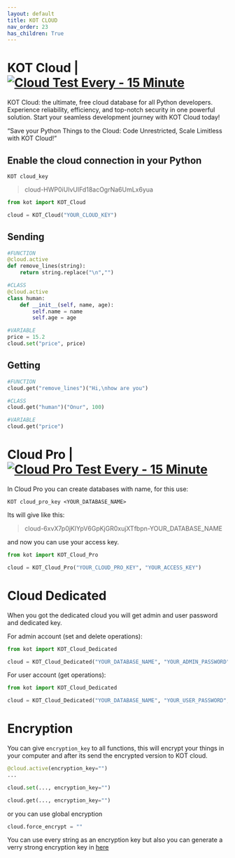 ```yaml
---
layout: default
title: KOT CLOUD
nav_order: 23
has_children: True
---
```


# KOT Cloud | [![Cloud Test Every - 15 Minute](https://github.com/KOT-database/KOT/actions/workflows/cloud_test.yml/badge.svg)](https://github.com/KOT-database/KOT/actions/workflows/cloud_test.yml)
KOT Cloud: the ultimate, free cloud database for all Python developers. Experience reliability, efficiency, and top-notch security in one powerful solution. Start your seamless development journey with KOT Cloud today!

“Save your Python Things to the Cloud: Code Unrestricted, Scale Limitless with KOT Cloud!”



## Enable the cloud connection in your Python
```console
KOT cloud_key
```

> cloud-HWP0iUIvUlFd18acOgrNa6UmLx6yua

```python
from kot import KOT_Cloud

cloud = KOT_Cloud("YOUR_CLOUD_KEY")
```

## Sending


```python
#FUNCTION
@cloud.active
def remove_lines(string):
    return string.replace("\n","")

#CLASS
@cloud.active
class human:
    def __init__(self, name, age):
        self.name = name
        self.age = age

#VARIABLE
price = 15.2
cloud.set("price", price)
```


## Getting

```python
#FUNCTION
cloud.get("remove_lines")("Hi,\nhow are you")

#CLASS
cloud.get("human")("Onur", 100)

#VARIABLE
cloud.get("price")
```





# Cloud Pro | [![Cloud Pro Test Every - 15 Minute](https://github.com/KOT-database/KOT/actions/workflows/cloud_pro_test.yml/badge.svg)](https://github.com/KOT-database/KOT/actions/workflows/cloud_pro_test.yml)
In Cloud Pro you can create databases with name, for this use:

```console
KOT cloud_pro_key <YOUR_DATABASE_NAME>
```

Its will give like this:

> cloud-6xvX7p0jKlYpV6GpKjGR0xujXTfbpn-YOUR_DATABASE_NAME

and now you can use your access key.

```python
from kot import KOT_Cloud_Pro

cloud = KOT_Cloud_Pro("YOUR_CLOUD_PRO_KEY", "YOUR_ACCESS_KEY")
```


# Cloud Dedicated
When you got the dedicated cloud you will get admin and user password and dedicated key.

For admin account (set and delete operations):
```python
from kot import KOT_Cloud_Dedicated

cloud = KOT_Cloud_Dedicated("YOUR_DATABASE_NAME", "YOUR_ADMIN_PASSWORD", "YOUR_DEDICATED_KEY")
```

For user account (get operations):
```python
from kot import KOT_Cloud_Dedicated

cloud = KOT_Cloud_Dedicated("YOUR_DATABASE_NAME", "YOUR_USER_PASSWORD", "YOUR_DEDICATED_KEY")
```


# Encryption
You can give `encryption_key` to all functions, this will encrypt your things in your computer and after its send the encrypted version to KOT cloud.

```python
@cloud.active(encryption_key="")
...

cloud.set(..., encryption_key="")

cloud.get(..., encryption_key="")

```

or you can use global encryption

```python
cloud.force_encrypt = ""
```

You can use every string as an encryption key but also you can generate a verry strong encryption key in [here](https://docs.kotdatabase.dev/features/encryption.html#fernet-key-generation)
